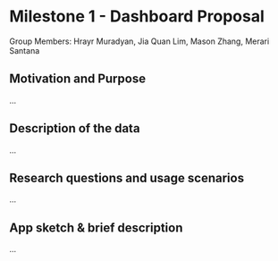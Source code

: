# Milestone 1 - Dashboard Proposal
Group Members: Hrayr Muradyan, Jia Quan Lim, Mason Zhang, Merari Santana

## Motivation and Purpose
...

## Description of the data
...

## Research questions and usage scenarios
...

## App sketch & brief description
...